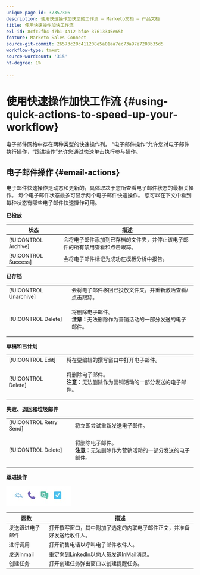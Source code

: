 ```yaml
---
unique-page-id: 37357306
description: 使用快速操作加快您的工作流 — Marketo文档 — 产品文档
title: 使用快速操作加快工作流
exl-id: 8cfc2fb4-d7b1-4a12-bf4e-37613345e65b
feature: Marketo Sales Connect
source-git-commit: 26573c20c411208e5a01aa7ec73a97e7208b35d5
workflow-type: tm+mt
source-wordcount: '315'
ht-degree: 1%

---
```


# 使用快速操作加快工作流 {#using-quick-actions-to-speed-up-your-workflow}

电子邮件网格中存在两种类型的快速操作列。 “电子邮件操作”允许您对电子邮件执行操作，“跟进操作”允许您通过快速单击执行参与操作。

## 电子邮件操作 {#email-actions}

电子邮件快速操作是动态和更新的，具体取决于您所查看电子邮件状态的最相关操作。 每个电子邮件状态最多可显示两个电子邮件快速操作。 您可以在下文中看到每种状态有哪些电子邮件快速操作可用。

**已投放**

| 状态 | 描述 |
|---|---|
| [!UICONTROL Archive] | 会将电子邮件添加到已存档的文件夹，并停止该电子邮件的所有禁用查看和点击跟踪。 |
| [!UICONTROL Success] | 会将电子邮件标记为成功在模板分析中报告。 |

**已存档**

<table>
 <colgroup>
  <col>
  <col>
 </colgroup>
 <tbody>
  <tr>
   <td>[!UICONTROL Unarchive]</td>
   <td>会将电子邮件移回已投放文件夹，并重新激活查看/点击跟踪。</td>
  </tr>
  <tr>
   <td>[!UICONTROL Delete]</td>
   <td><p>将删除电子邮件。<br><strong>注意：</strong>无法删除作为营销活动的一部分发送的电子邮件。</p></td>
  </tr>
 </tbody>
</table>

**草稿和已计划**

<table>
 <colgroup>
  <col>
  <col>
 </colgroup>
 <tbody>
  <tr>
   <td>[!UICONTROL Edit]</td>
   <td>将在要编辑的撰写窗口中打开电子邮件。</td>
  </tr>
  <tr>
   <td>[!UICONTROL Delete]</td>
   <td><p>将删除电子邮件。<br><strong>注意：</strong>无法删除作为营销活动的一部分发送的电子邮件。</p></td>
  </tr>
 </tbody>
</table>

**失败、退回和垃圾邮件**

<table>
 <colgroup>
  <col>
  <col>
 </colgroup>
 <tbody>
  <tr>
   <td>[!UICONTROL Retry Send]</td>
   <td>将立即尝试重新发送电子邮件。</td>
  </tr>
  <tr>
   <td>[!UICONTROL Delete]</td>
   <td><p>将删除电子邮件。<br><strong>注意：</strong>无法删除作为营销活动的一部分发送的电子邮件。</p></td>
  </tr>
 </tbody>
</table>

**跟进操作**

![](assets/using-quick-actions-to-speed-up-your-workflow-1.png)

| 函数 | 描述 |
|---|---|
| 发送跟进电子邮件 | 打开撰写窗口，其中附加了选定的内联电子邮件正文，并准备好发送给收件人。 |
| 进行调用 | 打开销售电话以呼叫电子邮件收件人。 |
| 发送Inmail | 重定向到LinkedIn以向人员发送InMail消息。 |
| 创建任务 | 打开创建任务弹出窗口以创建提醒任务。 |
